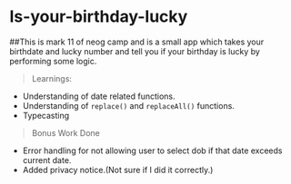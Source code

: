 # Is-your-birthday-lucky
##This is mark 11 of neog camp and is a small app which takes your birthdate and lucky number and tell you if your birthday  is lucky by performing some logic.

>Learnings:
- Understanding of date related functions.
- Understanding of `replace()` and `replaceAll()` functions.
- Typecasting

> Bonus Work Done
- Error handling for not allowing user to select dob if that date exceeds current date.
- Added privacy notice.(Not sure if I did it correctly.)
